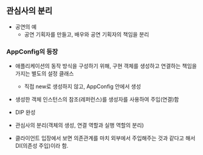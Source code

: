 ## 관심사의 분리

- 공연의 예 
  - 공연 기획자를 만들고, 배우와 공연 기획자의 책임을 분리

### AppConfig의 등장
- 애플리케이션의 동작 방식을 구성하기 위해, 구현 객체를 생성하고 연결하는 책임을 가지는 별도의 설정 클래스
    - 직접 new로 생성하지 않고, AppConfig 안에서 생성  
 
- 생성한 객체 인스턴스의 참조(레퍼런스)를 생성자를 사용하여 주입(연결)함
- DIP 완성 
- 관심사의 분리(객체의 생성, 연결 역할과 실행 역할의 분리)
- 클라이언트 입장에서 보면 의존관계를 마치 외부에서 주입해주는 것과 같다고 해서 DI(의존성 주입)이라 함.



